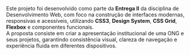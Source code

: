 Este projeto foi desenvolvido como parte da **Entrega II** da disciplina de Desenvolvimento Web, com foco na construção de interfaces modernas, responsivas e acessíveis, utilizando **CSS3**, **Design System**, **CSS Grid**, **Flexbox** e componentes funcionais.  
A proposta consiste em criar a apresentação institucional de uma ONG e seus projetos, garantindo consistência visual, clareza de navegação e experiência fluida em diferentes dispositivos.
